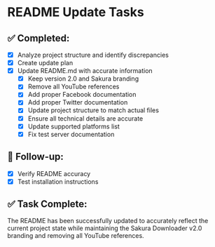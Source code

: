 # README Update Tasks

## ✅ Completed:
- [x] Analyze project structure and identify discrepancies
- [x] Create update plan
- [x] Update README.md with accurate information
  - [x] Keep version 2.0 and Sakura branding
  - [x] Remove all YouTube references
  - [x] Add proper Facebook documentation
  - [x] Add proper Twitter documentation
  - [x] Update project structure to match actual files
  - [x] Ensure all technical details are accurate
  - [x] Update supported platforms list
  - [x] Fix test server documentation

## 🔄 Follow-up:
- [x] Verify README accuracy
- [x] Test installation instructions

## ✅ Task Complete:
The README has been successfully updated to accurately reflect the current project state while maintaining the Sakura Downloader v2.0 branding and removing all YouTube references.
